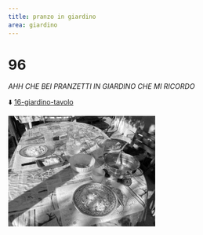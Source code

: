 ```yaml
---
title: pranzo in giardino
area: giardino
---
```

# 96
_AHH CHE BEI PRANZETTI IN GIARDINO CHE MI RICORDO_

⬇️ [16-giardino-tavolo](16-giardino-tavolo.md)

![foto_138](_assets/preview/foto_138.jpg)